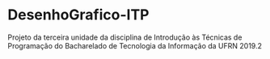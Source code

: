# DesenhoGrafico-ITP
Projeto da terceira unidade da disciplina de Introdução às Técnicas de Programação do Bacharelado de Tecnologia da Informação da UFRN 2019.2
